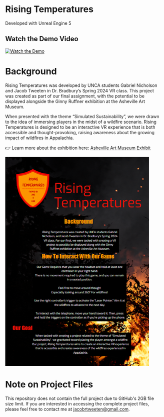 # Rising Temperatures
Developed with Unreal Engine 5

## Watch the Demo Video

[![Watch the Demo](https://img.youtube.com/vi/D-FtEIE_D1Y/0.jpg)](https://youtu.be/D-FtEIE_D1Y?si=oUf325stKBA4cem9)

# Background

Rising Temperatures was developed by UNCA students Gabriel Nicholson and Jacob Tweeten in Dr. Bradbury’s Spring 2024 VR class. This project was created as part of our final assignment, with the potential to be displayed alongside the Ginny Ruffner exhibition at the Asheville Art Museum.

When presented with the theme “Simulated Sustainability”, we were drawn to the idea of immersing players in the midst of a wildfire scenario. Rising Temperatures is designed to be an interactive VR experience that is both accessible and thought-provoking, raising awareness about the growing impact of wildfires in Appalachia.


👉 Learn more about the exhibition here: [Asheville Art Museum Exhibit](https://www.ashevilleart.org/event/virtual-reality-art-panel/)


![Rising Temperatures Flyer](RisingTempsHandout.png)

# Note on Project Files
This repository does not contain the full project due to GitHub's 2GB file size limit. If you are interested in accessing the complete project files, please feel free to contact me at jacobrtweeten@gmail.com.

